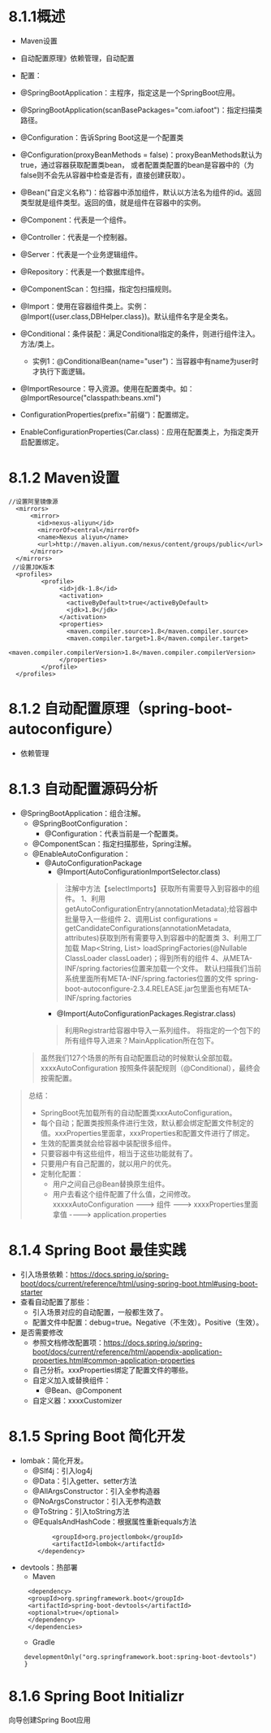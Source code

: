 # 8.1.1概述
* Maven设置
* 自动配置原理》依赖管理，自动配置

* 配置：
* @SpringBootApplication：主程序，指定这是一个SpringBoot应用。
* @SpringBootApplication(scanBasePackages="com.iafoot")：指定扫描类路径。
* @Configuration：告诉Spring Boot这是一个配置类
* @Configuration(proxyBeanMethods = false)：proxyBeanMethods默认为true，通过容器获取配置类bean，
  或者配置类配置的bean是容器中的（为false则不会先从容器中检查是否有，直接创建获取）。
* @Bean("自定义名称")：给容器中添加组件，默认以方法名为组件的id。返回类型就是组件类型。返回的值，就是组件在容器中的实例。
* @Component：代表是一个组件。
* @Controller：代表是一个控制器。
* @Server：代表是一个业务逻辑组件。
* @Repository：代表是一个数据库组件。
* @ComponentScan：包扫描，指定包扫描规则。
* @Import：使用在容器组件类上。实例：@Import({user.class,DBHelper.class})。默认组件名字是全类名。
* @Conditional：条件装配：满足Conditional指定的条件，则进行组件注入。方法/类上。
    * 实例1：@ConditionalBean(name="user")：当容器中有name为user时才执行下面逻辑。
* @ImportResource：导入资源。使用在配置类中。如：@ImportResource("classpath:beans.xml")
* ConfigurationProperties(prefix="前缀“)：配置绑定。
* EnableConfigurationProperties(Car.class)：应用在配置类上，为指定类开启配置绑定。


# 8.1.2 Maven设置
```aidl
//设置阿里镜像源
  <mirrors>
      <mirror>
        <id>nexus-aliyun</id>
        <mirrorOf>central</mirrorOf>
        <name>Nexus aliyun</name>
        <url>http://maven.aliyun.com/nexus/content/groups/public</url>
      </mirror>
  </mirrors>
 //设置JDK版本
  <profiles>
         <profile>
              <id>jdk-1.8</id>
              <activation>
                <activeByDefault>true</activeByDefault>
                <jdk>1.8</jdk>
              </activation>
              <properties>
                <maven.compiler.source>1.8</maven.compiler.source>
                <maven.compiler.target>1.8</maven.compiler.target>
                <maven.compiler.compilerVersion>1.8</maven.compiler.compilerVersion>
              </properties>
         </profile>
  </profiles>
```

# 8.1.2 自动配置原理（spring-boot-autoconfigure）
* 依赖管理

# 8.1.3 自动配置源码分析
* @SpringBootApplication：组合注解。
  * @SpringBootConfiguration：
    * @Configuration：代表当前是一个配置类。
  * @ComponentScan：指定扫描那些，Spring注解。
  * @EnableAutoConfiguration：
    * @AutoConfigurationPackage 
      * @Import(AutoConfigurationImportSelector.class)
      > 注解中方法【selectImports】获取所有需要导入到容器中的组件。
      > 1、利用getAutoConfigurationEntry(annotationMetadata);给容器中批量导入一些组件
      > 2、调用List<String> configurations = getCandidateConfigurations(annotationMetadata, attributes)获取到所有需要导入到容器中的配置类
      > 3、利用工厂加载 Map<String, List<String>> loadSpringFactories(@Nullable ClassLoader classLoader)；得到所有的组件
      > 4、从META-INF/spring.factories位置来加载一个文件。
      > 默认扫描我们当前系统里面所有META-INF/spring.factories位置的文件
      > spring-boot-autoconfigure-2.3.4.RELEASE.jar包里面也有META-INF/spring.factories
      * @Import(AutoConfigurationPackages.Registrar.class)
      > 利用Registrar给容器中导入一系列组件。
      > 将指定的一个包下的所有组件导入进来？MainApplication所在包下。
  > 虽然我们127个场景的所有自动配置启动的时候默认全部加载。xxxxAutoConfiguration
  > 按照条件装配规则（@Conditional），最终会按需配置。

> 总结：
> * SpringBoot先加载所有的自动配置类xxxAutoConfiguration。
> * 每个自动；配置类按照条件进行生效，默认都会绑定配置文件制定的值。xxxProperties里面拿，xxxProperties和配置文件进行了绑定。
> * 生效的配置类就会给容器中装配很多组件。
> * 只要容器中有这些组件，相当于这些功能就有了。
> * 只要用户有自己配置的，就以用户的优先。
> * 定制化配置：
>   * 用户之间自己@Bean替换原生组件。
>   * 用户去看这个组件配置了什么值，之间修改。
> xxxxxAutoConfiguration ---> 组件  ---> xxxxProperties里面拿值  ----> application.properties

# 8.1.4 Spring Boot 最佳实践
* 引入场景依赖：https://docs.spring.io/spring-boot/docs/current/reference/html/using-spring-boot.html#using-boot-starter
* 查看自动配置了那些：
  * 引入场景对应的自动配置，一般都生效了。
  * 配置文件中配置：debug=true。Negative（不生效）。Positive（生效）。
* 是否需要修改
  * 参照文档修改配置项：https://docs.spring.io/spring-boot/docs/current/reference/html/appendix-application-properties.html#common-application-properties
  * 自己分析。xxxProperties绑定了配置文件的哪些。
  * 自定义加入或替换组件：
    * @Bean、@Component
  * 自定义器：xxxxCustomizer


# 8.1.5 Spring Boot 简化开发
* lombak：简化开发。
  * @Slf4j：引入log4j
  * @Data：引入getter、setter方法
  * @AllArgsConstructor：引入全参构造器
  * @NoArgsConstructor：引入无参构造数
  * @ToString：引入toString方法
  * @EqualsAndHashCode：根据属性重新equals方法
``` <dependency>
            <groupId>org.projectlombok</groupId>
            <artifactId>lombok</artifactId>
        </dependency>
```
* devtools：热部署
  * Maven
  ``` <dependencies>
    <dependency>
    <groupId>org.springframework.boot</groupId>
    <artifactId>spring-boot-devtools</artifactId>
    <optional>true</optional>
    </dependency>
    </dependencies>
  ```
  * Gradle
   ```   dependencies {
    developmentOnly("org.springframework.boot:spring-boot-devtools")
    }
  ```


# 8.1.6 Spring Boot Initializr
向导创建Spring Boot应用


